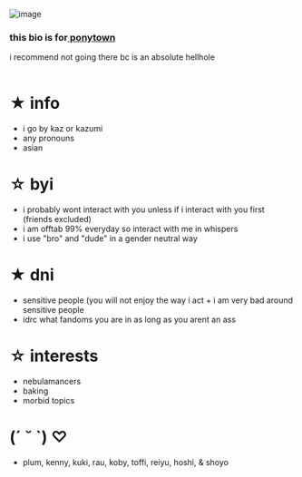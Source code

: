 ![image](https://user-images.githubusercontent.com/93667509/155066840-465c22e0-37f9-4dca-8bf4-988c1b7d1a94.png)
<h3>this bio is for<a href="https://pony.town/" target="_blank">&nbsp;ponytown</a></h3>
i recommend not going there bc is an absolute hellhole
<br>
<br>
<h1>★ info</h1>
<ul>
	<li>i go by kaz or kazumi</li>
	<li>any pronouns</li>
	<li>asian</li>
</ul>
<h1>☆ byi</h1>
<ul>
	<li>i probably wont interact with you unless if i interact with you first (friends excluded)</li>
	<li>i am offtab 99% everyday so interact with me in whispers</li>
	<li>i use "bro" and "dude" in a gender neutral way</li>
</ul>
<h1>★ dni</h1>
<ul>
	<li>sensitive people (you will not enjoy the way i act + i am very bad around sensitive people&nbsp;</li>
	<li>idrc what fandoms you are in as long as you arent an ass</li>
</ul>
<h1>☆ interests</h1>
<ul>
	<li>nebulamancers</li>
	<li>baking</li>
	<li>morbid topics</li>
</ul>
<h1>(´ ˘ `)&nbsp;♡</h1>
<ul style="">
	<li>plum, kenny, kuki, rau, koby, toffi, reiyu, hoshi, & shoyo</li>
</ul>

